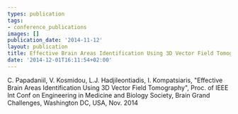 ```yaml
---
types: publication
tags:
- conference_publications
images: []
publication_date: '2014-11-12'
layout: publication
title: Effective Brain Areas Identification Using 3D Vector Field Tomography
date: '2014-12-01T16:11:54+02:00'
---
```

<p>C. Papadaniil, V. Kosmidou, L.J. Hadjileontiadis, I. Kompatsiaris, "Effective Brain Areas Identification Using 3D Vector Field Tomography", Proc. of IEEE Int Conf on Engineering in Medicine and Biology Society, Brain Grand Challenges, Washington DC, USA, Nov. 2014</p>
